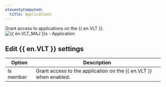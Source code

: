 ```yaml
---
eleventyComputed:
  title: Applications
---
```

Grant access to applications on the {{ en.VLT }}.
![{{ en.VLT_MAJ }}s - Application](https://cdnweb.devolutions.net/docs/en/server/ServerOp8070.png)

## Edit {{ en.VLT }} settings
| Option    | Description                                                       |
|-----------|-------------------------------------------------------------------|
| Is member | Grant access to the application on the {{ en.VLT }} when enabled. |
